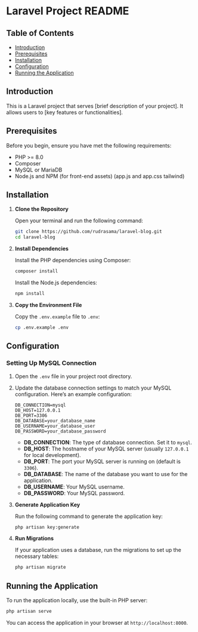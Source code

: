 # Laravel Project README

## Table of Contents

- [Introduction](#introduction)
- [Prerequisites](#prerequisites)
- [Installation](#installation)
- [Configuration](#configuration)
- [Running the Application](#running-the-application)

## Introduction

This is a Laravel project that serves [brief description of your project]. It allows users to [key features or functionalities].

## Prerequisites

Before you begin, ensure you have met the following requirements:

- PHP >= 8.0
- Composer
- MySQL or MariaDB
- Node.js and NPM (for front-end assets) (app.js and app.css tailwind)

## Installation

1. **Clone the Repository**

   Open your terminal and run the following command:

   ```bash
   git clone https://github.com/rudrasama/laravel-blog.git
   cd laravel-blog
   ```

2. **Install Dependencies**

   Install the PHP dependencies using Composer:

   ```bash
   composer install
   ```

   Install the Node.js dependencies:

   ```bash
   npm install
   ```

3. **Copy the Environment File**

   Copy the `.env.example` file to `.env`:

   ```bash
   cp .env.example .env
   ```

## Configuration

### Setting Up MySQL Connection

1. Open the `.env` file in your project root directory.

2. Update the database connection settings to match your MySQL configuration. Here’s an example configuration:

   ```env
   DB_CONNECTION=mysql
   DB_HOST=127.0.0.1
   DB_PORT=3306
   DB_DATABASE=your_database_name
   DB_USERNAME=your_database_user
   DB_PASSWORD=your_database_password
   ```

   - **DB_CONNECTION**: The type of database connection. Set it to `mysql`.
   - **DB_HOST**: The hostname of your MySQL server (usually `127.0.0.1` for local development).
   - **DB_PORT**: The port your MySQL server is running on (default is `3306`).
   - **DB_DATABASE**: The name of the database you want to use for the application.
   - **DB_USERNAME**: Your MySQL username.
   - **DB_PASSWORD**: Your MySQL password.

3. **Generate Application Key**

   Run the following command to generate the application key:

   ```bash
   php artisan key:generate
   ```

4. **Run Migrations**

   If your application uses a database, run the migrations to set up the necessary tables:

   ```bash
   php artisan migrate
   ```

## Running the Application

To run the application locally, use the built-in PHP server:

```bash
php artisan serve
```

You can access the application in your browser at `http://localhost:8000`.


